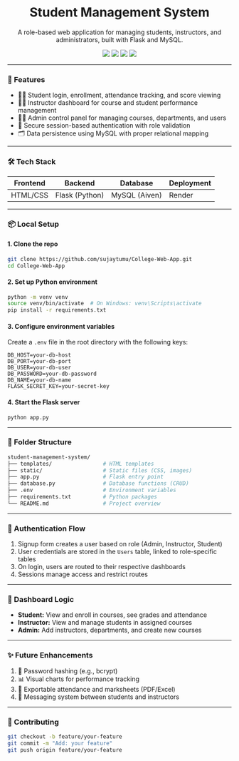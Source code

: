 <h1 align="center">
Student Management System</h1>
<p align="center">A role-based web application for managing students, instructors, and administrators, built with Flask and MySQL.</p>
<p align="center">
  <img src="https://img.shields.io/badge/Flask-Backend-lightgrey?style=for-the-badge&logo=flask" />
  <img src="https://img.shields.io/badge/MySQL-Relational%20Database-blue?style=for-the-badge&logo=mysql" />
  <img src="https://img.shields.io/badge/HTML%2FCSS-Frontend-orange?style=for-the-badge&logo=html5" />
  <img src="https://img.shields.io/badge/Render-Deployed-green?style=for-the-badge&logo=render" />
</p>

---

### 🚀 Features

- 👨‍🎓 Student login, enrollment, attendance tracking, and score viewing
- 👩‍🏫 Instructor dashboard for course and student performance management
- 🧑‍💼 Admin control panel for managing courses, departments, and users
- 🔐 Secure session-based authentication with role validation
- 🗂 Data persistence using MySQL with proper relational mapping

---

### 🛠 Tech Stack

| Frontend | Backend | Database | Deployment |
|----------|---------|----------|------------|
| HTML/CSS | Flask (Python) | MySQL (Aiven) | Render |

---

### 📦 Local Setup

#### 1. Clone the repo

```bash
git clone https://github.com/sujaytumu/College-Web-App.git
cd College-Web-App
```

#### 2. Set up Python environment

```bash
python -m venv venv
source venv/bin/activate  # On Windows: venv\Scripts\activate
pip install -r requirements.txt
```

#### 3. Configure environment variables

Create a `.env` file in the root directory with the following keys:

```env
DB_HOST=your-db-host
DB_PORT=your-db-port
DB_USER=your-db-user
DB_PASSWORD=your-db-password
DB_NAME=your-db-name
FLASK_SECRET_KEY=your-secret-key
```

#### 4. Start the Flask server

```bash
python app.py
```

---

### 📁 Folder Structure

```bash
student-management-system/
├── templates/                # HTML templates
├── static/                   # Static files (CSS, images)
├── app.py                    # Flask entry point
├── database.py               # Database functions (CRUD)
├── .env                      # Environment variables
├── requirements.txt          # Python packages
└── README.md                 # Project overview
```

---

### 🔄 Authentication Flow

1. Signup form creates a user based on role (Admin, Instructor, Student)
2. User credentials are stored in the `Users` table, linked to role-specific tables
3. On login, users are routed to their respective dashboards
4. Sessions manage access and restrict routes

---

### 🧠 Dashboard Logic

- **Student:** View and enroll in courses, see grades and attendance
- **Instructor:** View and manage students in assigned courses
- **Admin:** Add instructors, departments, and create new courses

---

### ✨ Future Enhancements

1. 🔐 Password hashing (e.g., bcrypt)
2. 📊 Visual charts for performance tracking
3. 🧾 Exportable attendance and marksheets (PDF/Excel)
4. 💬 Messaging system between students and instructors

---

### 🤝 Contributing

```bash
git checkout -b feature/your-feature
git commit -m "Add: your feature"
git push origin feature/your-feature
```

